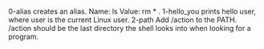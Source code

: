 0-alias  creates an alias. Name: ls  Value: rm * .
1-hello_you  prints hello user, where user is the current Linux user.
2-path Add /action to the PATH. /action should be the last directory the shell looks into when looking for a program.

